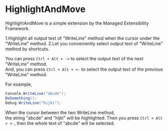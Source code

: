 HighlightAndMove
================

HighlightAndMove is a simple extension by the Managed Extensibility Framework.

1.Highlight all output text of "WriteLine" method when the cursor under the "WriteLine" method.
2.Let you conveniently select output text of "WriteLine" method by shortcuts.

You can press `Ctrl + Alt + ->` to select the output text of the next "WriteLine" method.  
And, you can press `Ctrl + Alt + <-` to select the output text of the previous "WriteLine" method.

For example,
```C#
Console.WriteLine("abcde");
DoSomething();
Debug.WriteLine("hijkl");
```
When the cursor between the two WriteLine method,  
the string "abcde" and "hijkl" will be highlighted.
Then you press `Ctrl + Alt + <-`, then the whole text of "abcde" will be selected.

